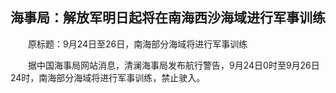 ## 海事局：解放军明日起将在南海西沙海域进行军事训练
　　原标题：9月24日至26日，南海部分海域将进行军事训练

　　据中国海事局网站消息，清澜海事局发布航行警告，9月24日0时至9月26日24时，南海部分海域将进行军事训练，禁止驶入。

